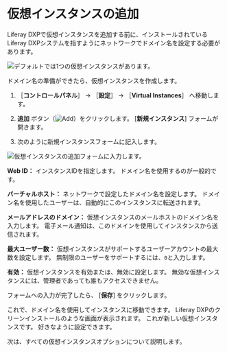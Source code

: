 # 仮想インスタンスの追加

Liferay DXPで仮想インスタンスを追加する前に、インストールされているLiferay DXPシステムを指すようにネットワークでドメイン名を設定する必要があります。

![デフォルトでは1つの仮想インスタンスがあります。](./adding-a-virtual-instance/images/01.png)

ドメイン名の準備ができたら、仮想インスタンスを作成します。

1. ［**コントロールパネル**］ &rarr; ［**設定**］ &rarr; ［**Virtual Instances**］ へ移動します。

1. **追加** ボタン（![Add](../../../images/icon-add.png)）をクリックします。 [**新規インスタンス**] フォームが開きます。

1. 次のように新規インスタンスフォームに記入します。

![仮想インスタンスの追加フォームに入力します。](./adding-a-virtual-instance/images/02.png)

**Web ID：** インスタンスIDを指定します。 ドメイン名を使用するのが一般的です。

**バーチャルホスト：** ネットワークで設定したドメイン名を設定します。 ドメイン名を使用したユーザーは、自動的にこのインスタンスに転送されます。

**メールアドレスのドメイン：** 仮想インスタンスのメールホストのドメイン名を入力します。 電子メール通知は、このドメインを使用してインスタンスから送信されます。

**最大ユーザー数：** 仮想インスタンスがサポートするユーザーアカウントの最大数を設定します。 無制限のユーザーをサポートするには、`0`と入力します。

**有効：** 仮想インスタンスを有効または、無効に設定します。 無効な仮想インスタンスには、管理者であっても誰もアクセスできません。

フォームへの入力が完了したら、 [**保存**] をクリックします。

これで、ドメイン名を使用してインスタンスに移動できます。 Liferay DXPのクリーンインストールのような画面が表示されます。 これが新しい仮想インスタンスです。 好きなように設定できます。

次は、すべての仮想インスタンスオプションについて説明します。